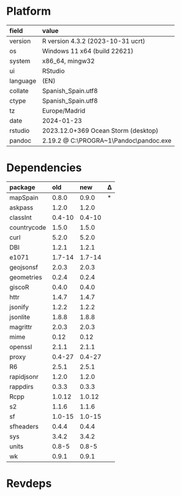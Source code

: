 # Platform

|field    |value                                  |
|:--------|:--------------------------------------|
|version  |R version 4.3.2 (2023-10-31 ucrt)      |
|os       |Windows 11 x64 (build 22621)           |
|system   |x86_64, mingw32                        |
|ui       |RStudio                                |
|language |(EN)                                   |
|collate  |Spanish_Spain.utf8                     |
|ctype    |Spanish_Spain.utf8                     |
|tz       |Europe/Madrid                          |
|date     |2024-01-23                             |
|rstudio  |2023.12.0+369 Ocean Storm (desktop)    |
|pandoc   |2.19.2 @ C:\PROGRA~1\Pandoc\pandoc.exe |

# Dependencies

|package     |old    |new    |Δ  |
|:-----------|:------|:------|:--|
|mapSpain    |0.8.0  |0.9.0  |*  |
|askpass     |1.2.0  |1.2.0  |   |
|classInt    |0.4-10 |0.4-10 |   |
|countrycode |1.5.0  |1.5.0  |   |
|curl        |5.2.0  |5.2.0  |   |
|DBI         |1.2.1  |1.2.1  |   |
|e1071       |1.7-14 |1.7-14 |   |
|geojsonsf   |2.0.3  |2.0.3  |   |
|geometries  |0.2.4  |0.2.4  |   |
|giscoR      |0.4.0  |0.4.0  |   |
|httr        |1.4.7  |1.4.7  |   |
|jsonify     |1.2.2  |1.2.2  |   |
|jsonlite    |1.8.8  |1.8.8  |   |
|magrittr    |2.0.3  |2.0.3  |   |
|mime        |0.12   |0.12   |   |
|openssl     |2.1.1  |2.1.1  |   |
|proxy       |0.4-27 |0.4-27 |   |
|R6          |2.5.1  |2.5.1  |   |
|rapidjsonr  |1.2.0  |1.2.0  |   |
|rappdirs    |0.3.3  |0.3.3  |   |
|Rcpp        |1.0.12 |1.0.12 |   |
|s2          |1.1.6  |1.1.6  |   |
|sf          |1.0-15 |1.0-15 |   |
|sfheaders   |0.4.4  |0.4.4  |   |
|sys         |3.4.2  |3.4.2  |   |
|units       |0.8-5  |0.8-5  |   |
|wk          |0.9.1  |0.9.1  |   |

# Revdeps

